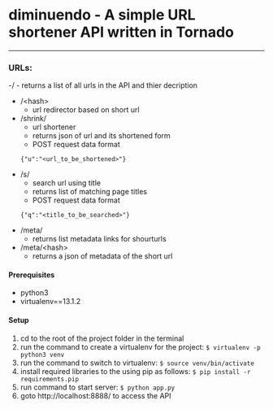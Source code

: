 # diminuendo - A simple URL shortener API written in Tornado
---

### URLs:
-/
    - returns a list of all urls in the API and thier decription
- /&lt;hash&gt;
    - url redirector based on short url
- /shrink/
    - url shortener
    - returns json of url and its shortened form
    - POST request data format 
    ```
    {"u":"<url_to_be_shortened>"}
    ```
- /s/
    - search url using title
    - returns list of matching page titles
    - POST request data format 
    ```
    {"q":"<title_to_be_searched>"}
    ```
- /meta/
    - returns list metadata links for shourturls
- /meta/&lt;hash&gt;
    - returns a json of metadata of the short url

#### Prerequisites

- python3
- virtualenv==13.1.2

#### Setup

1. cd to the root of the project folder in the terminal
2. run the command to create a virtualenv for the project: `$ virtualenv -p python3 venv`
3. run the command to switch to virtualenv:
` $ source venv/bin/activate `
4. install required libraries to the using pip as follows:
` $ pip install -r requirements.pip `
5. run command to start server:
`$ python app.py `
6. goto http://localhost:8888/ to access the API
    
    
